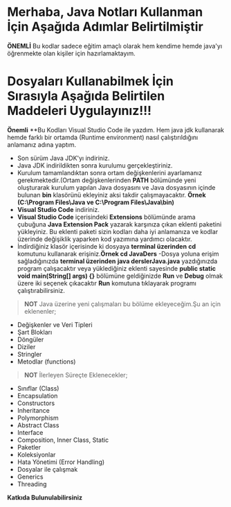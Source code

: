 # Merhaba, Java Notları Kullanman İçin Aşağıda Adımlar Belirtilmiştir

**ÖNEMLİ**
Bu kodlar sadece eğitim amaçlı olarak hem kendime hemde java'yı öğrenmekte olan kişiler için hazırlamaktayım.

# Dosyaları Kullanabilmek İçin Sırasıyla Aşağıda Belirtilen Maddeleri Uygulayınız!!!

**Önemli**
**Bu Kodları Visual Studio Code ile yazdım. Hem java jdk kullanarak hemde farklı bir ortamda (Runtime environment) nasıl çalıştırıldığını anlamanız adına yaptım.

- Son sürüm Java JDK'yı indiriniz.
- Java JDK indirildikten sonra kurulumu gerçekleştiriniz.
- Kurulum tamamlandıktan sonra ortam değişkenlerini ayarlamanız gerekmektedir.(Ortam değişkenlerinden **PATH** bölümünde yeni oluşturarak kurulum yapılan Java dosyasını ve Java dosyasının içinde bulunan **bin** klasörünü ekleyiniz aksi takdir çalışmayacaktır.
**Örnek (C:\Program Files\Java ve C:\Program Files\Java\bin)**
- **Visual Studio Code** indiriniz.
- **Visual Studio Code** içerisindeki **Extensions** bölümünde arama çubuğuna **Java Extension Pack** yazarak karşınıza çıkan eklenti paketini yükleyiniz. Bu eklenti paketi sizin kodları daha iyi anlamanıza ve kodlar üzerinde değişiklik yaparken kod yazımına yardımcı olacaktır.
- İndirdiğiniz klasör içerisinde ki dosyaya **terminal üzerinden** **cd** komutunu kullanarak erişiniz.**Örnek cd JavaDers**
-Dosya yoluna erişim sağladığınızda **terminal üzerinden** **java derslerJava.java** yazdığınızda program çalışacaktır veya yüklediğiniz eklenti sayesinde **public static void main(String[] args) {}** bölümüne geldiğinizde **Run** ve **Debug** olmak üzere iki seçenek çıkacaktır **Run** komutuna tıklayarak programı çalıştırabilirsiniz.

> **NOT** Java üzerine yeni çalışmaları bu bölüme ekleyeceğim.Şu an için eklenenler;
- Değişkenler ve Veri Tipleri
- Şart Blokları
- Döngüler
- Diziler
- Stringler
- Metodlar (functions)
> **NOT** İlerleyen Süreçte Eklenecekler;
- Sınıflar (Class)
- Encapsulation
- Constructors
- Inheritance
- Polymorphism
- Abstract Class
- Interface
- Composition, Inner Class, Static
- Paketler
- Koleksiyonlar
- Hata Yönetimi (Error Handling)
- Dosyalar ile çalışmak
- Generics
- Threading

**Katkıda Bulunulabilirsiniz**
